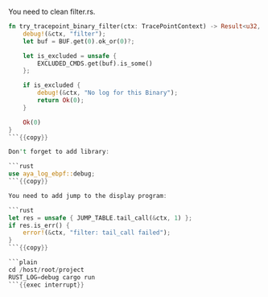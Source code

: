 You need to clean filter.rs.

```rust
fn try_tracepoint_binary_filter(ctx: TracePointContext) -> Result<u32, i64> {
    debug!(&ctx, "filter");
    let buf = BUF.get(0).ok_or(0)?;

    let is_excluded = unsafe {
        EXCLUDED_CMDS.get(buf).is_some()
    };

    if is_excluded {
        debug!(&ctx, "No log for this Binary");
        return Ok(0);
    }

    Ok(0)
}
```{{copy}}

Don't forget to add library:

```rust
use aya_log_ebpf::debug;
```{{copy}}

You need to add jump to the display program:

```rust
let res = unsafe { JUMP_TABLE.tail_call(&ctx, 1) };
if res.is_err() {
    error!(&ctx, "filter: tail_call failed");
}
```{{copy}}

```plain
cd /host/root/project
RUST_LOG=debug cargo run
```{{exec interrupt}}
